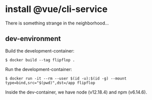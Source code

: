 # install @vue/cli-service

There is something strange in the neighborhood...

## dev-environment

Build the development-container:
```
$ docker build --tag flipflop .
```

Run the development-container:
```
$ docker run -it --rm --user $(id -u):$(id -g) --mount type=bind,src="$(pwd)",dst=/app flipflop
```

Inside the dev-container, we have node (v12.18.4) and npm (v6.14.6).
